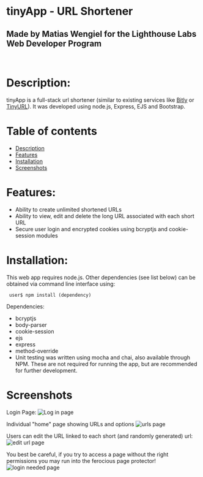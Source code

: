 # tinyApp - URL Shortener
## Made by Matias Wengiel for the Lighthouse Labs Web Developer Program
<br>

# Description:

tinyApp is a full-stack url shortener (similar to existing services like [Bitly](https://bitly.com) or [TinyURL](https://tinyurl.com)). It was developed using node.js, Express, EJS and Bootstrap. 

# Table of contents
- [Description](#description)
- [Features](#features)
- [Installation](#installation)
- [Screenshots](#screenshots)

# Features:

- Ability to create unlimited shortened URLs
- Ability to view, edit and delete the long URL associated with each short URL
- Secure user login and encrypted cookies using bcryptjs and cookie-session modules

# Installation: 

This web app requires node.js. Other dependencies (see list below) can be obtained via command line interface using:

``` user$ npm install (dependency)```

Dependencies:
- bcryptjs
- body-parser
- cookie-session
- ejs
- express
- method-override
- Unit testing was written using mocha and chai, also available through NPM. These are not required for running the app, but are recommended for further development.

# Screenshots

Login Page:
![Log in page](./docs/loginPage.png)

Individual "home" page showing URLs and options
![urls page](./docs/urlsPage.png)

Users can edit the URL linked to each short (and randomly generated) url:
![edit url page](./docs/editURL.png)

You best be careful, if you try to access a page without the right permissions you may run into the ferocious page protector!
![login needed page](./docs/loginNeededPage.png)

